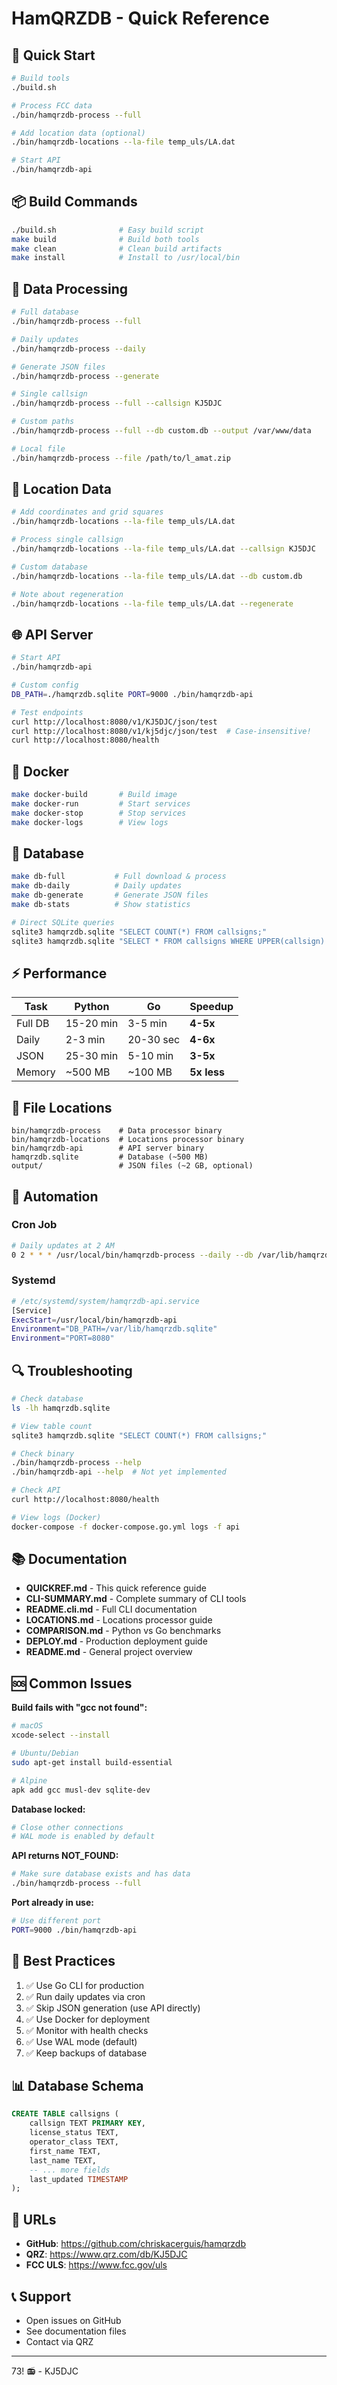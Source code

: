 # HamQRZDB - Quick Reference

## 🚀 Quick Start

```bash
# Build tools
./build.sh

# Process FCC data
./bin/hamqrzdb-process --full

# Add location data (optional)
./bin/hamqrzdb-locations --la-file temp_uls/LA.dat

# Start API
./bin/hamqrzdb-api
```

## 📦 Build Commands

```bash
./build.sh              # Easy build script
make build              # Build both tools
make clean              # Clean build artifacts
make install            # Install to /usr/local/bin
```

## 🔄 Data Processing

```bash
# Full database
./bin/hamqrzdb-process --full

# Daily updates  
./bin/hamqrzdb-process --daily

# Generate JSON files
./bin/hamqrzdb-process --generate

# Single callsign
./bin/hamqrzdb-process --full --callsign KJ5DJC

# Custom paths
./bin/hamqrzdb-process --full --db custom.db --output /var/www/data

# Local file
./bin/hamqrzdb-process --file /path/to/l_amat.zip
```

## 📍 Location Data

```bash
# Add coordinates and grid squares
./bin/hamqrzdb-locations --la-file temp_uls/LA.dat

# Process single callsign
./bin/hamqrzdb-locations --la-file temp_uls/LA.dat --callsign KJ5DJC

# Custom database
./bin/hamqrzdb-locations --la-file temp_uls/LA.dat --db custom.db

# Note about regeneration
./bin/hamqrzdb-locations --la-file temp_uls/LA.dat --regenerate
```

## 🌐 API Server

```bash
# Start API
./bin/hamqrzdb-api

# Custom config
DB_PATH=./hamqrzdb.sqlite PORT=9000 ./bin/hamqrzdb-api

# Test endpoints
curl http://localhost:8080/v1/KJ5DJC/json/test
curl http://localhost:8080/v1/kj5djc/json/test  # Case-insensitive!
curl http://localhost:8080/health
```

## 🐳 Docker

```bash
make docker-build       # Build image
make docker-run         # Start services
make docker-stop        # Stop services
make docker-logs        # View logs
```

## 💾 Database

```bash
make db-full           # Full download & process
make db-daily          # Daily updates
make db-generate       # Generate JSON files
make db-stats          # Show statistics

# Direct SQLite queries
sqlite3 hamqrzdb.sqlite "SELECT COUNT(*) FROM callsigns;"
sqlite3 hamqrzdb.sqlite "SELECT * FROM callsigns WHERE UPPER(callsign) = 'KJ5DJC';"
```

## ⚡ Performance

| Task | Python | Go | Speedup |
|------|--------|-----|---------|
| Full DB | 15-20 min | 3-5 min | **4-5x** |
| Daily | 2-3 min | 20-30 sec | **4-6x** |
| JSON | 25-30 min | 5-10 min | **3-5x** |
| Memory | ~500 MB | ~100 MB | **5x less** |

## 📄 File Locations

```
bin/hamqrzdb-process    # Data processor binary
bin/hamqrzdb-locations  # Locations processor binary
bin/hamqrzdb-api        # API server binary
hamqrzdb.sqlite         # Database (~500 MB)
output/                 # JSON files (~2 GB, optional)
```

## 🔧 Automation

### Cron Job
```bash
# Daily updates at 2 AM
0 2 * * * /usr/local/bin/hamqrzdb-process --daily --db /var/lib/hamqrzdb.sqlite
```

### Systemd
```bash
# /etc/systemd/system/hamqrzdb-api.service
[Service]
ExecStart=/usr/local/bin/hamqrzdb-api
Environment="DB_PATH=/var/lib/hamqrzdb.sqlite"
Environment="PORT=8080"
```

## 🔍 Troubleshooting

```bash
# Check database
ls -lh hamqrzdb.sqlite

# View table count
sqlite3 hamqrzdb.sqlite "SELECT COUNT(*) FROM callsigns;"

# Check binary
./bin/hamqrzdb-process --help
./bin/hamqrzdb-api --help  # Not yet implemented

# Check API
curl http://localhost:8080/health

# View logs (Docker)
docker-compose -f docker-compose.go.yml logs -f api
```

## 📚 Documentation

- **QUICKREF.md** - This quick reference guide
- **CLI-SUMMARY.md** - Complete summary of CLI tools
- **README.cli.md** - Full CLI documentation
- **LOCATIONS.md** - Locations processor guide
- **COMPARISON.md** - Python vs Go benchmarks
- **DEPLOY.md** - Production deployment guide
- **README.md** - General project overview

## 🆘 Common Issues

**Build fails with "gcc not found":**
```bash
# macOS
xcode-select --install

# Ubuntu/Debian
sudo apt-get install build-essential

# Alpine
apk add gcc musl-dev sqlite-dev
```

**Database locked:**
```bash
# Close other connections
# WAL mode is enabled by default
```

**API returns NOT_FOUND:**
```bash
# Make sure database exists and has data
./bin/hamqrzdb-process --full
```

**Port already in use:**
```bash
# Use different port
PORT=9000 ./bin/hamqrzdb-api
```

## 🎯 Best Practices

1. ✅ Use Go CLI for production
2. ✅ Run daily updates via cron
3. ✅ Skip JSON generation (use API directly)
4. ✅ Use Docker for deployment
5. ✅ Monitor with health checks
6. ✅ Use WAL mode (default)
7. ✅ Keep backups of database

## 📊 Database Schema

```sql
CREATE TABLE callsigns (
    callsign TEXT PRIMARY KEY,
    license_status TEXT,
    operator_class TEXT,
    first_name TEXT,
    last_name TEXT,
    -- ... more fields
    last_updated TIMESTAMP
);
```

## 🔗 URLs

- **GitHub**: https://github.com/chriskacerguis/hamqrzdb
- **QRZ**: https://www.qrz.com/db/KJ5DJC
- **FCC ULS**: https://www.fcc.gov/uls

## 📞 Support

- Open issues on GitHub
- See documentation files
- Contact via QRZ

---
73! 📻 - KJ5DJC
